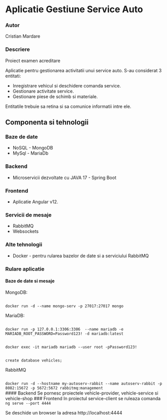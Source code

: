# Aplicatie Gestiune Service Auto

### Autor 
Cristian Mardare
### Descriere
Proiect examen acreditare 

Aplicatie pentru gestionarea activitatii unui service auto.
S-au considerat 3 entitati:
- Inregistrare vehicul si deschidere comanda service.
- Gestionare activitate service.
- Gestionare piese de schimb si materiale.

Entitatile trebuie sa retina si sa comunice informatii intre ele.

## Componenta si tehnologii
### Baze de date
 - NoSQL - MongoDB
 - MySql - MariaDb
### Backend
 - Microservicii dezvoltate cu JAVA 17 - Spring Boot
### Frontend
- Aplicatie Angular v12.

### Servicii de mesaje
- RabbitMQ
- Websockets

### Alte tehnologii
 - Docker - pentru rularea bazelor de date si a serviciului RabbitMQ


### Rulare aplicatie
#### Baze de date si mesaje
MongoDB:

<code>
docker run -d --name mongo-serv -p 27017:27017 mongo
</code>

MariaDB:

<code>
docker run -p 127.0.0.1:3306:3306  --name mariadb -e MARIADB_ROOT_PASSWORD=Password123! -d mariadb:latest
<br>
docker exec -it mariadb mariadb --user root -pPassword123!
<br>
create database vehicles;
</code>

RabbitMQ

<code>
docker run -d --hostname my-autoserv-rabbit --name autoserv-rabbit -p 8082:15672 -p 5672:5672 rabbitmq:management
</code>
#### Backend
Se pornesc proiectele vehicle-provider, vehicle-service si vehicle-shop
### Frontend
In proiectul service-client se ruleaza comanda
<code>
ng serve --port 4444
</code>

Se deschide un browser la adresa http://localhost:4444